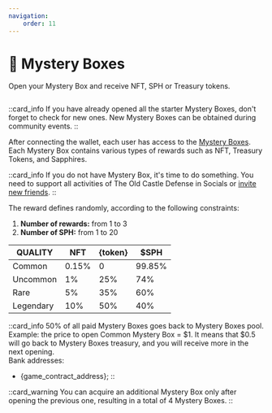 ```yaml
---
navigation:
    order: 11
---
```


# 🎁 Mystery Boxes

<p>Open your Mystery Box and receive NFT, SPH or Treasury tokens.</p>

<img src="/assets/docs/.gitbook/assets/mystery_boxes_{blockchain}_{token}.png" alt="">

::card_info
If you have already opened all the starter Mystery Boxes, don't forget to check for new ones. 
New Mystery Boxes can be obtained during community events.
::

<div>

After connecting the wallet, each user has access to 
the <a href="https://theoldcastle.xyz/{blockchain}/{token}/mysterybox" target="_blanc" class="doc-link">Mystery Boxes</a>[](). Each Mystery Box contains various 
types of rewards such as NFT, Treasury Tokens, and Sapphires.
</div>

::card_info
If you do not have Mystery Box, it's time to do something. You need to support all activities of The 
Old Castle Defense in Socials or [invite new friends](decentralized-referral-system-drs.md).
::

<div>

The reward defines randomly, according to the following constraints:
1. **Number of rewards:** from 1 to 3
2. **Number of SPH:** from 1 to 20
</div>

<table>
  <thead>
    <tr>
      <th>QUALITY</th>
      <th>NFT</th>
      <th>{token}</th>
      <th>$SPH</th>
    </tr>
  </thead>
  <tbody>
    <tr>
      <td><span class="docs-mbox common">Common</span></td>
      <td>0.15%</td>
      <td>0</td>
      <td>99.85%</td>
    </tr>
    <tr>
      <td><span class="docs-mbox uncommon">Uncommon</span></td>
      <td>1%</td>
      <td>25%</td>
      <td>74%</td>
    </tr>
    <tr>
      <td><span class="docs-mbox rare">Rare</span></td>
      <td>5%</td>
      <td>35%</td>
      <td>60%</td>
    </tr>
    <tr>
      <td><span class="docs-mbox legendary">Legendary</span></td>
      <td>10%</td>
      <td>50%</td>
      <td>40%</td>
    </tr>
  </tbody>
</table>

::card_info
50% of all paid Mystery Boxes goes back to Mystery Boxes pool. 
Example: the price to open Common Mystery Box = $1. It means that $0.5 will go back to Mystery Boxes 
treasury, and you will receive more in the next opening.\
Bank addresses:
* {game_contract_address};
::

::card_warning
You can acquire an additional Mystery Box only after opening the previous one, resulting in a total 
of 4 Mystery Boxes.
::